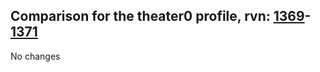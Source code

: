 ## Comparison for the theater0 profile, rvn: [1369](https://github.com/PRO100KatYT/FortniteProfileRevisions/tree/main/profiles/theater0/1369%20theater0.json)-[1371](https://github.com/PRO100KatYT/FortniteProfileRevisions/tree/main/profiles/theater0/1371%20theater0.json)

No changes
